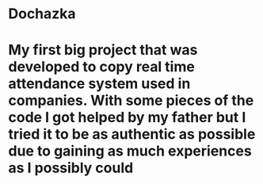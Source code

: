 # Dochazka
# My first big project that was developed to copy real time attendance system used in companies. With some pieces of the code I got helped by my father but I tried it to be as authentic as possible due to gaining as much experiences as I possibly could  
